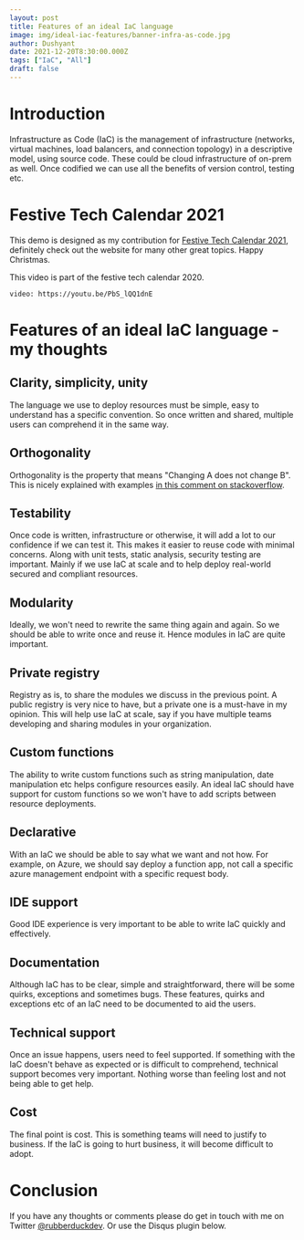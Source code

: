 ```yaml
---
layout: post
title: Features of an ideal IaC language
image: img/ideal-iac-features/banner-infra-as-code.jpg
author: Dushyant
date: 2021-12-20T8:30:00.000Z
tags: ["IaC", "All"]
draft: false
---
```

# Introduction
Infrastructure as Code (IaC) is the management of infrastructure (networks, virtual machines, load balancers, and connection topology) in a descriptive model, using source code. These could be cloud infrastructure of on-prem as well. Once codified we can use all the benefits of version control, testing etc.

# Festive Tech Calendar 2021
This demo is designed as my contribution for [Festive Tech Calendar 2021](https://festivetechcalendar.com), definitely check out the website for many other great topics. Happy Christmas.

This video is part of the festive tech calendar 2020.

`video: https://youtu.be/PbS_lQQ1dnE`

# Features of an ideal IaC language - my thoughts
## Clarity, simplicity, unity
The language we use to deploy resources must be simple, easy to understand has a specific convention. So once written and shared, multiple users can comprehend it in the same way.
## Orthogonality
Orthogonality is the property that means "Changing A does not change B". This is nicely explained with examples [in this comment on stackoverflow](https://stackoverflow.com/a/1527430/1228479).
## Testability
Once code is written, infrastructure or otherwise, it will add a lot to our confidence if we can test it. This makes it easier to reuse code with minimal concerns. Along with unit tests, static analysis, security testing are important. Mainly if we use IaC at scale and to help deploy real-world secured and compliant resources.
## Modularity
Ideally, we won't need to rewrite the same thing again and again. So we should be able to write once and reuse it. Hence modules in IaC are quite important.
## Private registry
Registry as is, to share the modules we discuss in the previous point. A public registry is very nice to have, but a private one is a must-have in my opinion. This will help use IaC at scale, say if you have multiple teams developing and sharing modules in your organization.
## Custom functions
The ability to write custom functions such as string manipulation, date manipulation etc helps configure resources easily. An ideal IaC should have support for custom functions so we won't have to add scripts between resource deployments.
## Declarative
With an IaC we should be able to say what we want and not how. For example, on Azure, we should say deploy a function app, not call a specific azure management endpoint with a specific request body.
## IDE support
Good IDE experience is very important to be able to write IaC quickly and effectively.
## Documentation
Although IaC has to be clear, simple and straightforward, there will be some quirks, exceptions and sometimes bugs. These features, quirks and exceptions etc of an IaC need to be documented to aid the users.
## Technical support
Once an issue happens, users need to feel supported. If something with the IaC doesn't behave as expected or is difficult to comprehend, technical support becomes very important. Nothing worse than feeling lost and not being able to get help.
## Cost
The final point is cost. This is something teams will need to justify to business. If the IaC is going to hurt business, it will become difficult to adopt.


# Conclusion
If you have any thoughts or comments please do get in touch with me on Twitter [@rubberduckdev](https://twitter.com/rubberduckdev). Or use the Disqus plugin below.